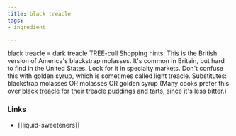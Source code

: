 ```yaml
---
title: black treacle
tags:
- ingredient

---
```

black treacle = dark treacle TREE-cull Shopping hints: This is the British version of America's blackstrap molasses. It's common in Britain, but hard to find in the United States. Look for it in specialty markets. Don't confuse this with golden syrup, which is sometimes called light treacle. Substitutes: blackstrap molasses OR molasses OR golden syrup (Many cooks prefer this over black treacle for their treacle puddings and tarts, since it's less bitter.)

### Links

* [[liquid-sweeteners]]
